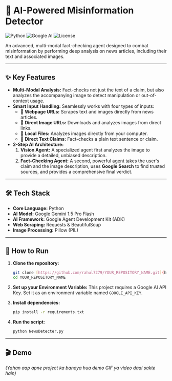 # 🤖 AI-Powered Misinformation Detector

![Python](https://img.shields.io/badge/Python-3.11+-blue.svg)
![Google AI](https://img.shields.io/badge/Google_AI-Gemini_1.5-blueviolet)
![License](https://img.shields.io/badge/License-MIT-green.svg)

An advanced, multi-modal fact-checking agent designed to combat misinformation by performing deep analysis on news articles, including their text and associated images.

---

## ✨ Key Features

* **Multi-Modal Analysis:** Fact-checks not just the text of a claim, but also analyzes the accompanying image to detect manipulation or out-of-context usage.
* **Smart Input Handling:** Seamlessly works with four types of inputs:
    * 📰 **Webpage URLs:** Scrapes text and images directly from news articles.
    * 🔗 **Direct Image URLs:** Downloads and analyzes images from direct links.
    * 📄 **Local Files:** Analyzes images directly from your computer.
    * 💬 **Direct Text Claims:** Fact-checks a plain text sentence or claim.
* **2-Step AI Architecture:**
    1.  **Vision Agent:** A specialized agent first analyzes the image to provide a detailed, unbiased description.
    2.  **Fact-Checking Agent:** A second, powerful agent takes the user's claim and the image description, uses **Google Search** to find trusted sources, and provides a comprehensive final verdict.

---

## 🛠️ Tech Stack

* **Core Language:** Python
* **AI Model:** Google Gemini 1.5 Pro Flash
* **AI Framework:** Google Agent Development Kit (ADK)
* **Web Scraping:** Requests & BeautifulSoup
* **Image Processing:** Pillow (PIL)

---

## 🚀 How to Run

1.  **Clone the repository:**
    ```bash
    git clone [https://github.com/rahul7279/YOUR_REPOSITORY_NAME.git](https://github.com/YOUR_USERNAME/YOUR_REPOSITORY_NAME.git)
    cd YOUR_REPOSITORY_NAME
    ```
2.  **Set up your Environment Variable:**
    This project requires a Google AI API Key. Set it as an environment variable named `GOOGLE_API_KEY`.

3.  **Install dependencies:**
    ```bash
    pip install -r requirements.txt
    ```
4.  **Run the script:**
    ```bash
    python NewsDetecter.py
    ```
---

## 🎬 Demo

*(Yahan aap apne project ka banaya hua demo GIF ya video daal sakte hain)*
